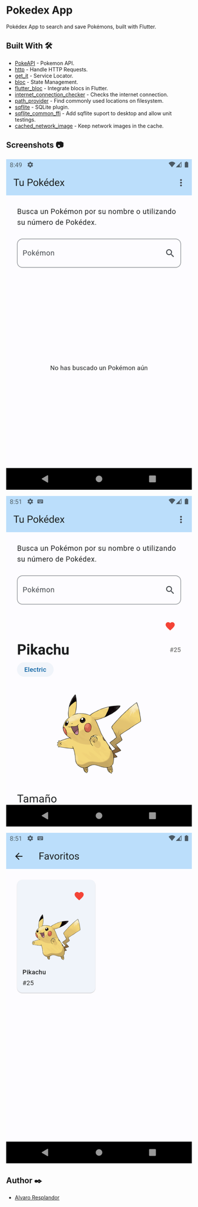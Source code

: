 # Pokedex App

Pokédex App to search and save Pokémons, built with Flutter.

## Built With 🛠️

-   [PokeAPI](https://pokeapi.co/) - Pokemon API.
-   [http](https://pub.dev/packages/http) - Handle HTTP Requests.
-   [get_it](https://pub.dev/packages/get_it) - Service Locator.
-   [bloc](https://pub.dev/packages/bloc) - State Management.
-   [flutter_bloc](https://pub.dev/packages/flutter_bloc) - Integrate blocs in Flutter.
-   [internet_connection_checker](https://pub.dev/packages/internet_connection_checker) - Checks the internet connection.
-   [path_provider](https://pub.dev/packages/path_provider) - Find commonly used locations on filesystem.
-   [sqflite](https://pub.dev/packages/sqflite) - SQLite plugin.
-   [sqflite_common_ffi](https://pub.dev/packages/sqflite_common_ffi) - Add sqflite suport to desktop and allow unit testings.
-   [cached_network_image](https://pub.dev/packages/cached_network_image) - Keep network images in the cache.

## Screenshots 📷

![Home page](/screenshots/home_page.png)

![Pokemon displayed on home page](/screenshots/pokemon_display.png)

![Favorites page](/screenshots/favorites_page.png)

## Author ✒️

-   [Alvaro Resplandor](https://github.com/alvaro-jrr/)
